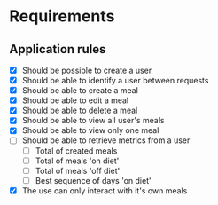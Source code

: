 # Requirements

## Application rules
- [X] Should be possible to create a user
- [X] Should be able to identify a user between requests
- [X] Should be able to create a meal
- [X] Should be able to edit a meal
- [X] Should be able to delete a meal
- [X] Should be able to view all user's meals
- [X] Should be able to view only one meal
- [ ] Should be able to retrieve metrics from a user
  - [ ] Total of created meals
  - [ ] Total of meals 'on diet'
  - [ ] Total of meals 'off diet'
  - [ ] Best sequence of days 'on diet'
- [X] The use can only interact with it's own meals
